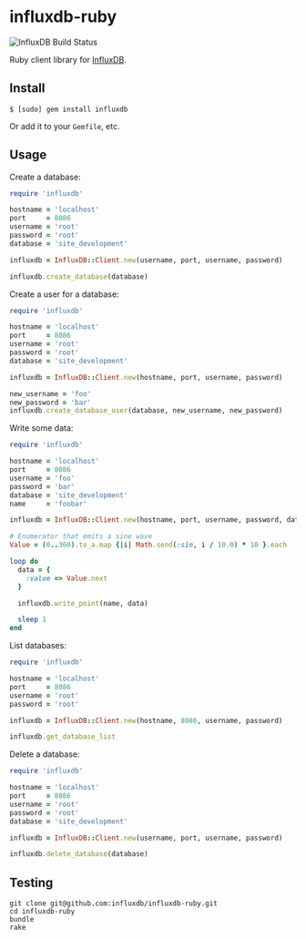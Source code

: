 influxdb-ruby
=============

![InfluxDB Build Status](https://travis-ci.org/influxdb/influxdb-ruby.png)

Ruby client library for [InfluxDB](http://influxdb.org/).

Install
-------

```
$ [sudo] gem install influxdb
```

Or add it to your `Gemfile`, etc.

Usage
-----

Create a database:

``` ruby
require 'influxdb'

hostname = 'localhost'
port     = 8086
username = 'root'
password = 'root'
database = 'site_development'

influxdb = InfluxDB::Client.new(username, port, username, password)

influxdb.create_database(database)
```

Create a user for a database:

``` ruby
require 'influxdb'

hostname = 'localhost'
port     = 8086
username = 'root'
password = 'root'
database = 'site_development'

influxdb = InfluxDB::Client.new(hostname, port, username, password)

new_username = 'foo'
new_password = 'bar'
influxdb.create_database_user(database, new_username, new_password)
```

Write some data:

``` ruby
require 'influxdb'

hostname = 'localhost'
port     = 8086
username = 'foo'
password = 'bar'
database = 'site_development'
name     = 'foobar'

influxdb = InfluxDB::Client.new(hostname, port, username, password, database)

# Enumerator that emits a sine wave
Value = (0..360).to_a.map {|i| Math.send(:sin, i / 10.0) * 10 }.each

loop do
  data = {
    :value => Value.next
  }

  influxdb.write_point(name, data)

  sleep 1
end
```

List databases:

``` ruby
require 'influxdb'

hostname = 'localhost'
port     = 8086
username = 'root'
password = 'root'

influxdb = InfluxDB::Client.new(hostname, 8086, username, password)

influxdb.get_database_list
```

Delete a database:

``` ruby
require 'influxdb'

hostname = 'localhost'
port     = 8086
username = 'root'
password = 'root'
database = 'site_development'

influxdb = InfluxDB::Client.new(username, port, username, password)

influxdb.delete_database(database)
```


Testing
-------

```
git clone git@github.com:influxdb/influxdb-ruby.git
cd influxdb-ruby
bundle
rake 
```
